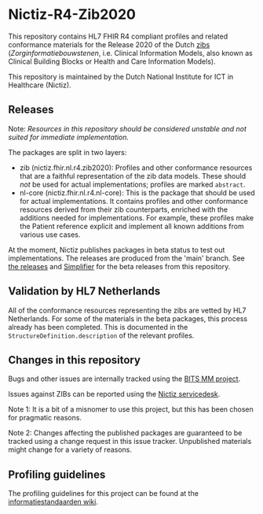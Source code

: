 # Nictiz-R4-Zib2020

This repository contains HL7 FHIR R4 compliant profiles and related conformance materials for the Release 2020 of the Dutch [zibs](https://zibs.nl/wiki/Zorginformatiebouwstenen) (_Zorginformatiebouwstenen_, i.e. Clinical Information Models, also known as Clinical Building Blocks or Health and Care Information Models).

This repository is maintained by the Dutch National Institute for ICT in Healthcare (Nictiz).
## Releases

Note: _Resources in this repository should be considered unstable and not suited for immediate implementation._

The packages are split in two layers:
* zib (nictiz.fhir.nl.r4.zib2020): Profiles and other conformance resources that are a faithful representation of the zib data models. These should _not_ be used for actual implementations; profiles are marked `abstract`.
* nl-core (nictiz.fhir.nl.r4.nl-core): This is the package that should be used for actual implementations. It contains profiles and other conformance resources derived from their zib counterparts, enriched with the additions needed for implementations. For example, these profiles make the Patient reference explicit and implement all known additions from various use cases.

At the moment, Nictiz publishes packages in beta status to test out implementations. The releases are produced from the 'main' branch. See [the releases](https://github.com/Nictiz/Nictiz-R4-zib2020/releases) and [Simplifier](https://simplifier.net/packages/nictiz.fhir.nl.r4.nl-core) for the beta releases from this repository.

## Validation by HL7 Netherlands

All of the conformance resources representing the zibs are vetted by HL7 Netherlands. For some of the materials in the beta packages, this process already has been completed. This is documented in the `StructureDefinition.description` of the relevant profiles.

## Changes in this repository

Bugs and other issues are internally tracked using the [BITS MM project](https://bits.nictiz.nl/projects/MM/).

Issues against ZIBs can be reported using the [Nictiz servicedesk](https://nictiz.atlassian.net/servicedesk/customer/portal/4).

Note 1: It is a bit of a misnomer to use this project, but this has been chosen for pragmatic reasons.

Note 2: Changes affecting the published packages are guaranteed to be tracked using a change request in this issue tracker. Unpublished materials might change for a variety of reasons.

## Profiling guidelines

The profiling guidelines for this project can be found at the [informatiestandaarden wiki](http://informatiestandaarden.nictiz.nl/wiki/FHIR:V1.0_FHIR_Profiling_Guidelines_R4).
